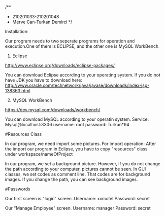 /**
 * 210201033-210201048
 * Merve Can-Turkan Demirci
 */


Installation:

Our program needs to two seperate programs for operation and execution.One of them is ECLIPSE, and the other one is MySQL WorkBench. 

1. Eclipse

http://www.eclipse.org/downloads/eclipse-packages/

You can download Eclipse according to your operating system. If you do not have JDK you have to download here: http://www.oracle.com/technetwork/java/javase/downloads/index-jsp-138363.html

2. MySQL WorkBench

https://dev.mysql.com/downloads/workbench/

You can download MySQL according to your operatin system. 
Service: Mysql@localhost:3306
username: root
password: Turkan*94

#Resources Class

In our program, we need import some pictures. For import operation:
After the import our program in Eclipse, you have to copy "resources" class under workspace/nameOfProject

In our program, we set a background picture. However, if you do not change the path according to your computer, pictures cannot be seen. 
In GUI classes, we set codes as comment line. That codes are for background images. If you change the path, you can see background images. 

#Passwords

Our first screen is "login" screen.
Username: xxmotel
Password: secret

Our "Manage Employee" screen.
Username: manager
Password: secret


 
